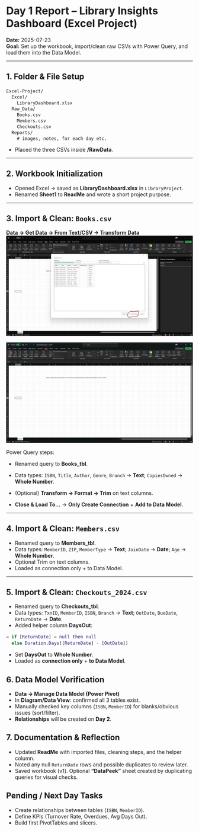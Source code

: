 # Day 1 Report – Library Insights Dashboard (Excel Project)

**Date:** 2025-07-23  
**Goal:** Set up the workbook, import/clean raw CSVs with Power Query, and load them into the Data Model.

---

## 1. Folder & File Setup
```
Excel-Project/
  Excel/
    LibraryDashboard.xlsx
  Raw_Data/
    Books.csv
    Members.csv
    Checkouts.csv
  Reports/
    # images, notes, for each day etc.
```


- Placed the three CSVs inside **/RawData**.

---

## 2. Workbook Initialization
- Opened Excel → saved as **LibraryDashboard.xlsx** in `LibraryProject`.
- Renamed **Sheet1** to **ReadMe** and wrote a short project purpose.

---

## 3. Import & Clean: `Books.csv`
**Data → Get Data → From Text/CSV → Transform Data**
![Transform Data](Reports/Day_1_stuff/Day_1_screenshots/0-Transform_data.png)


![Transform Data](Reports/Day_1_stuff/Day_1_screenshots/1-Selecting_data_tab_.png)

Power Query steps:
- Renamed query to **Books_tbl**.  
- Data types: `ISBN`, `Title`, `Author`, `Genre`, `Branch` → **Text**; `CopiesOwned` → **Whole Number**.  


- (Optional) **Transform → Format → Trim** on text columns.  
- **Close & Load To…** → **Only Create Connection** + **Add to Data Model**.

---

## 4. Import & Clean: `Members.csv`
- Renamed query to **Members_tbl**.  
- Data types: `MemberID`, `ZIP`, `MemberType` → **Text**; `JoinDate` → **Date**; `Age` → **Whole Number**.  
- Optional Trim on text columns.  
- Loaded as connection only + to Data Model.

---

## 5. Import & Clean: `Checkouts_2024.csv`
- Renamed query to **Checkouts_tbl**.  
- Data types: `TxnID`, `MemberID`, `ISBN`, `Branch` → **Text**; `OutDate`, `DueDate`, `ReturnDate` → **Date**.  
- Added helper column **DaysOut**:

```m
= if [ReturnDate] = null then null 
  else Duration.Days([ReturnDate] - [OutDate])
```

- Set **DaysOut** to **Whole Number**.  
- Loaded as **connection only** + **to Data Model**.

## 6. Data Model Verification
- **Data → Manage Data Model (Power Pivot)**  
- In **Diagram/Data View**: confirmed all 3 tables exist.  
- Manually checked key columns (`ISBN`, `MemberID`) for blanks/obvious issues (sort/filter).  
- **Relationships** will be created on **Day 2**.

## 7. Documentation & Reflection
- Updated **ReadMe** with imported files, cleaning steps, and the helper column.  
- Noted any null `ReturnDate` rows and possible duplicates to review later.  
- Saved workbook (v1). Optional **“DataPeek”** sheet created by duplicating queries for visual checks.

## Pending / Next Day Tasks
- Create relationships between tables (`ISBN`, `MemberID`).  
- Define KPIs (Turnover Rate, Overdues, Avg Days Out).  
- Build first PivotTables and slicers.

